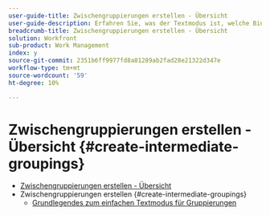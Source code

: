 ```yaml
---
user-guide-title: Zwischengruppierungen erstellen - Übersicht
user-guide-description: Erfahren Sie, was der Textmodus ist, welche Binnenmajuskel-Groß-/Kleinschreibung ist und wie Sie einige grundlegende Textmoduscodeblöcke vom Typ "Plug and Play"verwenden, um Gruppierungen zu erstellen, die über die Funktionen des Standard-Builders hinausgehen.
breadcrumb-title: Zwischengruppierungen erstellen - Übersicht
solution: Workfront
sub-product: Work Management
index: y
source-git-commit: 2351b6ff9977fd8a81289ab2fad28e21322d347e
workflow-type: tm+mt
source-wordcount: '59'
ht-degree: 10%

---
```




# Zwischengruppierungen erstellen - Übersicht {#create-intermediate-groupings}

+ [Zwischengruppierungen erstellen - Übersicht](overview.md)
+ Zwischengruppierungen erstellen {#create-intermediate-groupings}
   + [Grundlegendes zum einfachen Textmodus für Gruppierungen](basic-text-mode-for-groupings.md)



